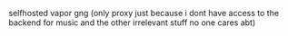 selfhosted vapor gng
(only proxy just because i dont have access to the backend for music and the other irrelevant stuff no one cares abt)
